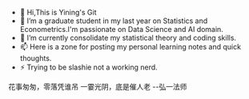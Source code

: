 - 👋 Hi,This is Yining's Git
- 👀 I’m a graduate student in my last year on Statistics and Econometrics.I'm passionate on Data Science and AI domain.
- 🌱 I’m currently consolidate my statistical theory and coding skills.
- 📫 Here is a zone for posting my personal learning notes and quick thoughts.
- ⚡ Trying to be slashie not a working nerd.


花事匆匆，零落凭谁吊
一霎光阴，底是催人老
          --弘一法师
<!---
Nicowyn/Nicowyn is a ✨ special ✨ repository because its `README.md` (this file) appears on your GitHub profile.
You can click the Preview link to take a look at your changes.
--->
